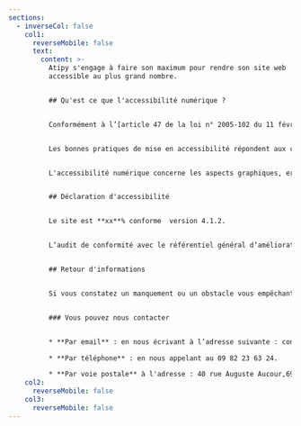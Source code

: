 ```yaml
---
sections:
  - inverseCol: false
    col1:
      reverseMobile: false
      text:
        content: >-
          A﻿tipy s'engage à faire son maximum pour rendre son site web
          accessible au plus grand nombre.


          ## Q﻿u'est ce que l'accessibilité numérique ?


          Conformément à l’[article 47 de la loi n° 2005-102 du 11 février 2005](https://www.legifrance.gouv.fr/loda/article_lc/LEGIARTI000037388867), les services de communication au public en ligne doivent être accessibles aux personnes en situation de handicap.


          L﻿es bonnes pratiques de mise en accessibilité répondent aux critères du Référentiel Général d’Amélioration de l’Accessibilité (RGAA).


          L﻿'accessibilité numérique concerne les aspects graphiques, ergonomiques, rédactionnels et techniques d'un site web.


          ## D﻿éclaration d'accessibilité


          L﻿e site est **xx**% conforme  version 4.1.2.


          L’audit de conformité avec le référentiel général d’amélioration de l’accessibilité (RGAA) par est en cours de réalisation [Ideance](https://ideance.net/). 


          ## R﻿etour d'informations


          S﻿i vous constatez un manquement ou un obstacle vous empêchant d'accéder au contenu de notre site web, nous vous remercions de nous contacter. Nous garantissons un accès au contenu sous une autre forme. Tous les retours d'expérience d'utilisateurs sont les bienvenus. Cela nous permet d'être dans un processus d'amélioration continue.


          ### Vous pouvez nous contacter


          * **Par email** : en nous écrivant à l’adresse suivante : contact@atipy.fr

          * **Par téléphone** : en nous appelant au 09 82 23 63 24.

          * **Par voie postale** à l'adresse : 40 rue Auguste Aucour,69400 Villefranche-Sur-Saone
    col2:
      reverseMobile: false
    col3:
      reverseMobile: false
---
```

